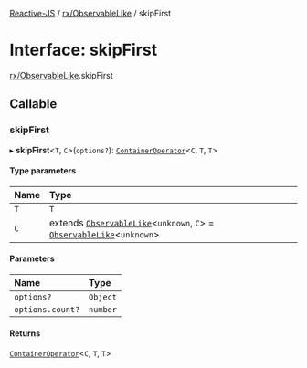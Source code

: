 [Reactive-JS](../README.md) / [rx/ObservableLike](../modules/rx_ObservableLike.md) / skipFirst

# Interface: skipFirst

[rx/ObservableLike](../modules/rx_ObservableLike.md).skipFirst

## Callable

### skipFirst

▸ **skipFirst**<`T`, `C`\>(`options?`): [`ContainerOperator`](../modules/containers.md#containeroperator)<`C`, `T`, `T`\>

#### Type parameters

| Name | Type |
| :------ | :------ |
| `T` | `T` |
| `C` | extends [`ObservableLike`](rx.ObservableLike.md)<`unknown`, `C`\> = [`ObservableLike`](rx.ObservableLike.md)<`unknown`\> |

#### Parameters

| Name | Type |
| :------ | :------ |
| `options?` | `Object` |
| `options.count?` | `number` |

#### Returns

[`ContainerOperator`](../modules/containers.md#containeroperator)<`C`, `T`, `T`\>
